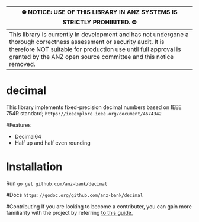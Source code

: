 |:no_entry: NOTICE: USE OF THIS LIBRARY IN ANZ SYSTEMS IS STRICTLY PROHIBITED. :no_entry:|
|-|
|This library is currently in development and has not undergone a thorough correctness assessment or security audit. It is therefore NOT suitable for production use until full approval is granted by the ANZ open source committee and this notice removed.|

# decimal

This library implements fixed-precision decimal numbers based on IEEE 754R standard;
`https://ieeexplore.ieee.org/document/4674342`


#Features
- Decimal64
- Half up and half even rounding

# Installation
Run `go get github.com/anz-bank/decimal`

#Docs
`https://godoc.org/github.com/anz-bank/decimal`

#Contributing
If you are looking to become a contributer, you can gain more familiarity with the project by referring [to this guide.](docs/contributing.md)
